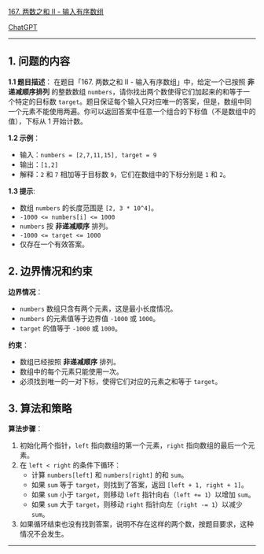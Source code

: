 [167. 两数之和 II - 输入有序数组](https://leetcode.cn/problems/two-sum-ii-input-array-is-sorted)

[ChatGPT](https://chat.openai.com/share/e697ffb8-701a-43f0-bd0f-5f0d4da39d4b)

---

## 1. 问题的内容
**1.1 题目描述**：
在题目「167. 两数之和 II - 输入有序数组」中，给定一个已按照 **非递减顺序排列** 的整数数组 `numbers`，请你找出两个数使得它们加起来的和等于一个特定的目标数 `target`。题目保证每个输入只对应唯一的答案，但是，数组中同一个元素不能使用两遍。你可以返回答案中任意一个组合的下标值（不是数组中的值），下标从 1 开始计数。

**1.2 示例**：
- 输入：`numbers = [2,7,11,15], target = 9`
- 输出：`[1,2]`
- 解释：`2` 和 `7` 相加等于目标数 `9`，它们在数组中的下标分别是 `1` 和 `2`。

**1.3 提示**:
- 数组 `numbers` 的长度范围是 `[2, 3 * 10^4]`。
- `-1000 <= numbers[i] <= 1000`
- `numbers` 按 **非递减顺序** 排列。
- `-1000 <= target <= 1000`
- 仅存在一个有效答案。

## 2. 边界情况和约束
**边界情况**：
- `numbers` 数组只含有两个元素，这是最小长度情况。
- `numbers` 的元素值等于边界值 `-1000` 或 `1000`。
- `target` 的值等于 `-1000` 或 `1000`。

**约束**：
- 数组已经按照 **非递减顺序** 排列。
- 数组中的每个元素只能使用一次。
- 必须找到唯一的一对下标，使得它们对应的元素之和等于 `target`。

## 3. 算法和策略
**算法步骤**：
1. 初始化两个指针，`left` 指向数组的第一个元素，`right` 指向数组的最后一个元素。
2. 在 `left < right` 的条件下循环：
   - 计算 `numbers[left]` 和 `numbers[right]` 的和 `sum`。
   - 如果 `sum` 等于 `target`，则找到了答案，返回 `[left + 1, right + 1]`。
   - 如果 `sum` 小于 `target`，则移动 `left` 指针向右（`left += 1`）以增加 `sum`。
   - 如果 `sum` 大于 `target`，则移动 `right` 指针向左（`right -= 1`）以减少 `sum`。
3. 如果循环结束也没有找到答案，说明不存在这样的两个数，按题目要求，这种情况不会发生。

---

